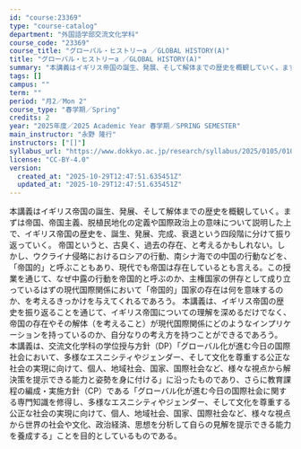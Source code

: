 ```yaml
---
id: "course:23369"
type: "course-catalog"
department: "外国語学部交流文化学科"
course_code: "23369"
course_title: "グローバル・ヒストリーa ／GLOBAL HISTORY(A)"
title: "グローバル・ヒストリーa ／GLOBAL HISTORY(A)"
summary: "本講義はイギリス帝国の誕生、発展、そして解体までの歴史を概観していく。まずは帝国、帝国主義、脱植民地化の定義や国際政治上の意味について説明した上で、イギリス帝国の歴史を、誕生、発展、完成、衰退という四段階に分けて振り返っていく。 帝国という…"
tags: []
campus: ""
term: ""
period: "月2／Mon 2"
course_type: "春学期／Spring"
credits: 2
year: "2025年度／2025 Academic Year 春学期／SPRING SEMESTER"
main_instructor: "永野 隆行"
instructors: ["[]"]
syllabus_url: "https://www.dokkyo.ac.jp/research/syllabus/2025/0105/0105_23369_ja_JP.html"
license: "CC-BY-4.0"
version:
  created_at: "2025-10-29T12:47:51.635451Z"
  updated_at: "2025-10-29T12:47:51.635451Z"
---
```

本講義はイギリス帝国の誕生、発展、そして解体までの歴史を概観していく。まずは帝国、帝国主義、脱植民地化の定義や国際政治上の意味について説明した上で、イギリス帝国の歴史を、誕生、発展、完成、衰退という四段階に分けて振り返っていく。 帝国というと、古臭く、過去の存在、と考えるかもしれない。しかし、ウクライナ侵略におけるロシアの行動、南シナ海での中国の行動などを、「帝国的」と呼ぶこともあり、現代でも帝国は存在しているとも言える。この授業を通じて、なぜ中露の行動を帝国的と呼ぶのか、主権国家の併存として成り立っているはずの現代国際関係において「帝国的」国家の存在は何を意味するのか、を考えるきっかけを与えてくれるであろう。 本講義は、イギリス帝国の歴史を振り返ることを通じて、イギリス帝国についての理解を深めるだけでなく、帝国の存在やその解体（を考えること）が現代国際関係にどのようなインプリケーションを持っているのか、自分なりの考え方を持つことができるであろう。 本講義は、交流文化学科の学位授与方針（DP）「グローバル化が進む今日の国際社会において、多様なエスニシティやジェンダー、そして文化を尊重する公正な社会の実現に向けて、個人、地域社会、国家、国際社会など、様々な視点から解決策を提示できる能力と姿勢を身に付ける」に沿ったものであり、さらに教育課程の編成・実施方針（CP）である「グローバル化が進む今日の国際社会に関する専門知識を修得し、多様なエスニシティやジェンダー、そして文化を尊重する公正な社会の実現に向けて、個人、地域社会、国家、国際社会など、様々な視点から世界の社会や文化、政治経済、思想を分析して自らの見解を提示できる能力を養成する」ことを目的としているものである。
